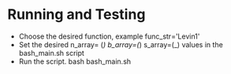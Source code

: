 # Running and Testing

- Choose the desired function, example func_str='Levin1'
- Set the desired n_array= (_) b_array=(_) s_array=(_) values in the bash_main.sh script
- Run the script. bash bash_main.sh
